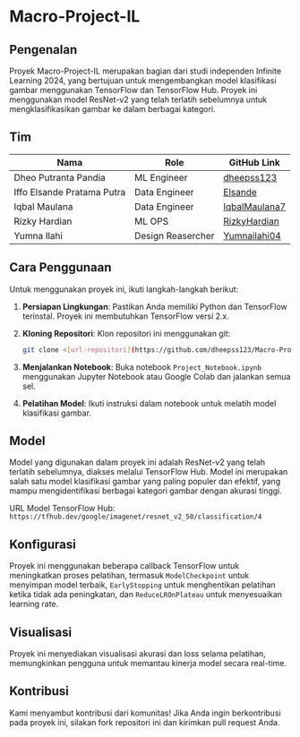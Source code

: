 # Macro-Project-IL

## Pengenalan
Proyek Macro-Project-IL merupakan bagian dari studi independen Infinite Learning 2024, yang bertujuan untuk mengembangkan model klasifikasi gambar menggunakan TensorFlow dan TensorFlow Hub. Proyek ini menggunakan model ResNet-v2 yang telah terlatih sebelumnya untuk mengklasifikasikan gambar ke dalam berbagai kategori.

## Tim

| Nama           | Role                | GitHub Link                           |
|----------------|---------------------|---------------------------------------|
| Dheo Putranta Pandia   | ML Engineer      | [dheepss123](https://github.com/dheepss123)   |
| Iffo Elsande Pratama Putra   | Data Engineer      | [Elsande](https://github.com/Elsande)   |
| Iqbal Maulana   | Data Engineer | [IqbalMaulana7](https://github.com/IqbalMaulana7) |
| Rizky Hardian  | ML OPS   | [RizkyHardian](https://github.com/RizkyHardian)  |
| Yumna Ilahi      | Design Reasercher  | [Yumnailahi04](https://github.com/Yumnailahi04)         |

## Cara Penggunaan
Untuk menggunakan proyek ini, ikuti langkah-langkah berikut:

1. **Persiapan Lingkungan**: Pastikan Anda memiliki Python dan TensorFlow terinstal. Proyek ini membutuhkan TensorFlow versi 2.x.

2. **Kloning Repositori**: Klon repositori ini menggunakan git:
    ```bash
    git clone <[url-repositori](https://github.com/dheepss123/Macro-Project-IL.git)>
    ```
4. **Menjalankan Notebook**: Buka notebook `Project_Notebook.ipynb` menggunakan Jupyter Notebook atau Google Colab dan jalankan semua sel.

5. **Pelatihan Model**: Ikuti instruksi dalam notebook untuk melatih model klasifikasi gambar.

## Model
Model yang digunakan dalam proyek ini adalah ResNet-v2 yang telah terlatih sebelumnya, diakses melalui TensorFlow Hub. Model ini merupakan salah satu model klasifikasi gambar yang paling populer dan efektif, yang mampu mengidentifikasi berbagai kategori gambar dengan akurasi tinggi.

URL Model TensorFlow Hub: `https://tfhub.dev/google/imagenet/resnet_v2_50/classification/4`

## Konfigurasi
Proyek ini menggunakan beberapa callback TensorFlow untuk meningkatkan proses pelatihan, termasuk `ModelCheckpoint` untuk menyimpan model terbaik, `EarlyStopping` untuk menghentikan pelatihan ketika tidak ada peningkatan, dan `ReduceLROnPlateau` untuk menyesuaikan learning rate.

## Visualisasi
Proyek ini menyediakan visualisasi akurasi dan loss selama pelatihan, memungkinkan pengguna untuk memantau kinerja model secara real-time.

## Kontribusi
Kami menyambut kontribusi dari komunitas! Jika Anda ingin berkontribusi pada proyek ini, silakan fork repositori ini dan kirimkan pull request Anda.
